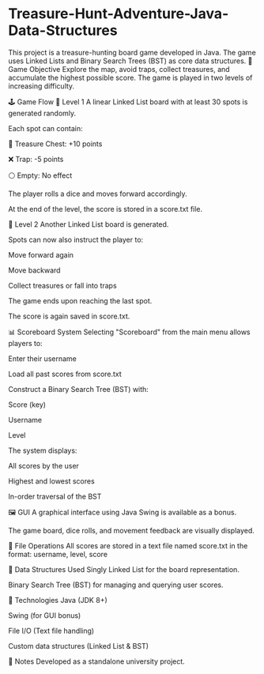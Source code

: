 # Treasure-Hunt-Adventure-Java-Data-Structures
This project is a treasure-hunting board game developed in Java.
The game uses Linked Lists and Binary Search Trees (BST) as core data structures.
🎯 Game Objective
Explore the map, avoid traps, collect treasures, and accumulate the highest possible score. The game is played in two levels of increasing difficulty.

🕹️ Game Flow
🧭 Level 1
A linear Linked List board with at least 30 spots is generated randomly.

Each spot can contain:

💎 Treasure Chest: +10 points

❌ Trap: -5 points

⚪ Empty: No effect

The player rolls a dice and moves forward accordingly.

At the end of the level, the score is stored in a score.txt file.

🔁 Level 2
Another Linked List board is generated.

Spots can now also instruct the player to:

Move forward again

Move backward

Collect treasures or fall into traps

The game ends upon reaching the last spot.

The score is again saved in score.txt.

📊 Scoreboard System
Selecting "Scoreboard" from the main menu allows players to:

Enter their username

Load all past scores from score.txt

Construct a Binary Search Tree (BST) with:

Score (key)

Username

Level

The system displays:

All scores by the user

Highest and lowest scores

In-order traversal of the BST

🖼️ GUI 
A graphical interface using Java Swing is available as a bonus.

The game board, dice rolls, and movement feedback are visually displayed.

💾 File Operations
All scores are stored in a text file named score.txt in the format:
username, level, score

🧠 Data Structures Used
Singly Linked List for the board representation.

Binary Search Tree (BST) for managing and querying user scores.

🧪 Technologies
Java (JDK 8+)

Swing (for GUI bonus)

File I/O (Text file handling)

Custom data structures (Linked List & BST)

📌 Notes
Developed as a standalone university project.
